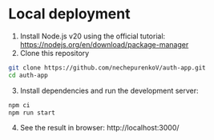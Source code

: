 # Local deployment

1. Install Node.js v20 using the official tutorial: https://nodejs.org/en/download/package-manager
2. Clone this repository

```bash
git clone https://github.com/nechepurenkoV/auth-app.git
cd auth-app
```

3. Install dependencies and run the development server:

```bash
npm ci
npm run start
```

4. See the result in browser: http://localhost:3000/